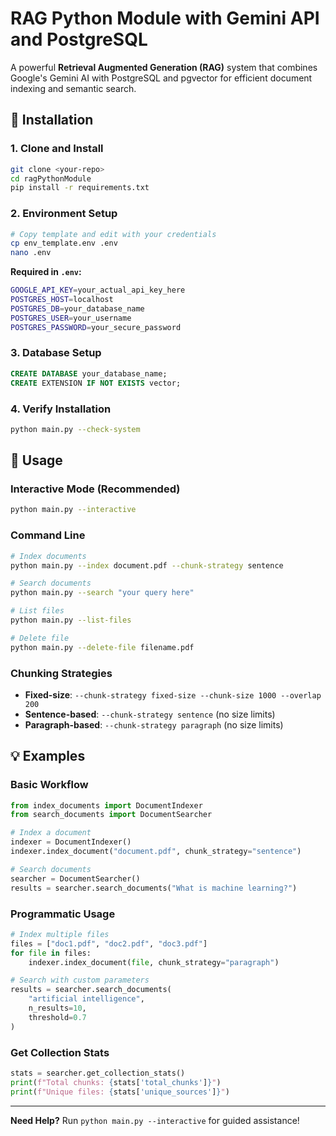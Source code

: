 # RAG Python Module with Gemini API and PostgreSQL

A powerful **Retrieval Augmented Generation (RAG)** system that combines Google's Gemini AI with PostgreSQL and pgvector for efficient document indexing and semantic search.

## 🚀 **Installation**

### 1. **Clone and Install**
```bash
git clone <your-repo>
cd ragPythonModule
pip install -r requirements.txt
```

### 2. **Environment Setup**
```bash
# Copy template and edit with your credentials
cp env_template.env .env
nano .env
```

**Required in `.env`:**
```bash
GOOGLE_API_KEY=your_actual_api_key_here
POSTGRES_HOST=localhost
POSTGRES_DB=your_database_name
POSTGRES_USER=your_username
POSTGRES_PASSWORD=your_secure_password
```

### 3. **Database Setup**
```sql
CREATE DATABASE your_database_name;
CREATE EXTENSION IF NOT EXISTS vector;
```

### 4. **Verify Installation**
```bash
python main.py --check-system
```

## 📖 **Usage**

### **Interactive Mode (Recommended)**
```bash
python main.py --interactive
```

### **Command Line**
```bash
# Index documents
python main.py --index document.pdf --chunk-strategy sentence

# Search documents
python main.py --search "your query here"

# List files
python main.py --list-files

# Delete file
python main.py --delete-file filename.pdf
```

### **Chunking Strategies**
- **Fixed-size**: `--chunk-strategy fixed-size --chunk-size 1000 --overlap 200`
- **Sentence-based**: `--chunk-strategy sentence` (no size limits)
- **Paragraph-based**: `--chunk-strategy paragraph` (no size limits)

## 💡 **Examples**

### **Basic Workflow**
```python
from index_documents import DocumentIndexer
from search_documents import DocumentSearcher

# Index a document
indexer = DocumentIndexer()
indexer.index_document("document.pdf", chunk_strategy="sentence")

# Search documents
searcher = DocumentSearcher()
results = searcher.search_documents("What is machine learning?")
```

### **Programmatic Usage**
```python
# Index multiple files
files = ["doc1.pdf", "doc2.pdf", "doc3.pdf"]
for file in files:
    indexer.index_document(file, chunk_strategy="paragraph")

# Search with custom parameters
results = searcher.search_documents(
    "artificial intelligence", 
    n_results=10, 
    threshold=0.7
)
```

### **Get Collection Stats**
```python
stats = searcher.get_collection_stats()
print(f"Total chunks: {stats['total_chunks']}")
print(f"Unique files: {stats['unique_sources']}")
```

---

**Need Help?** Run `python main.py --interactive` for guided assistance!
